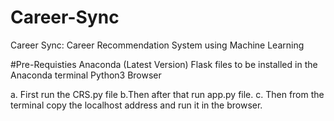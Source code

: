 # Career-Sync
Career Sync: Career Recommendation System using Machine Learning

#Pre-Requisties
Anaconda (Latest Version)
Flask files to be installed in the Anaconda terminal
Python3
Browser

a. First run the CRS.py file
b.Then after that run app.py file. 
c. Then from the terminal copy the localhost address and run it in the browser.
